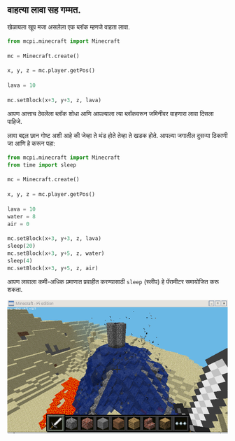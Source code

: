 ## वाहत्या लावा सह गम्मत.

खेळायला खूप मजा असलेला एक ब्लॉक म्हणजे वाहता लावा.

```python
from mcpi.minecraft import Minecraft

mc = Minecraft.create()

x, y, z = mc.player.getPos()

lava = 10

mc.setBlock(x+3, y+3, z, lava)
```

आपण आत्ताच ठेवलेला ब्लॉक शोधा आणि आपल्याला त्या ब्लॉकवरून जमिनीवर वाहणारा लावा दिसला पाहिजे.

लावा बद्दल छान गोष्ट अशी आहे की जेव्हा ते थंड होते तेव्हा ते खडक होते. आपल्या जगातील दुसर्‍या ठिकाणी जा आणि हे करून पहा:

```python
from mcpi.minecraft import Minecraft
from time import sleep

mc = Minecraft.create()

x, y, z = mc.player.getPos()

lava = 10
water = 8
air = 0

mc.setBlock(x+3, y+3, z, lava)
sleep(20)
mc.setBlock(x+3, y+5, z, water)
sleep(4)
mc.setBlock(x+3, y+5, z, air)

```

आपण लावाला कमी-अधिक प्रमाणात प्रवाहीत करण्यासाठी `sleep` (स्लीप) हे पॅरामीटर समायोजित करू शकता.

![लावा](images/lava.png)